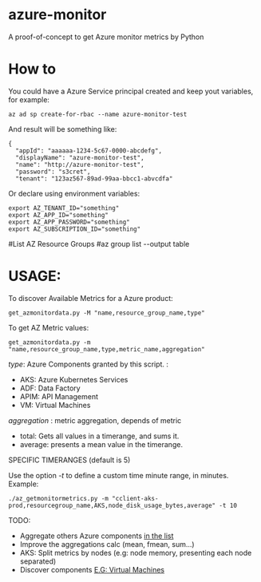# azure-monitor
A proof-of-concept to get Azure monitor metrics by Python

# How to
You could have a Azure Service principal created and keep yout variables, for example:

```
az ad sp create-for-rbac --name azure-monitor-test
```

And result will be something like:

```
{
  "appId": "aaaaaa-1234-5c67-0000-abcdefg",
  "displayName": "azure-monitor-test",
  "name": "http://azure-monitor-test",
  "password": "s3cret",
  "tenant": "123az567-89ad-99aa-bbcc1-abvcdfa"
```


Or declare using environment variables:

```
export AZ_TENANT_ID="something"
export AZ_APP_ID="something"
export AZ_APP_PASSWORD="something"
export AZ_SUBSCRIPTION_ID="something"
```

#List AZ Resource Groups
#az group list --output table


# USAGE:

To discover Available Metrics for a Azure product:
```
get_azmonitordata.py -M "name,resource_group_name,type"
```

To get AZ Metric values:
```
get_azmonitordata.py -m "name,resource_group_name,type,metric_name,aggregation"
``` 

_type_: Azure Components granted by this script. :

* AKS: Azure Kubernetes Services
* ADF: Data Factory
* APIM: API Management
* VM: Virtual Machines


_aggregation_ : metric aggregation, depends of metric

* total: Gets all values in a timerange, and sums it.
* average: presents a mean value in the timerange.

SPECIFIC TIMERANGES (default is 5)

Use the  option _-t_ to define a custom time minute range, in minutes. Example:

```
./az_getmonitormetrics.py -m "cclient-aks-prod,resourcegroup_name,AKS,node_disk_usage_bytes,average" -t 10
```


TODO:

* Aggregate others Azure components [in the list](https://docs.microsoft.com/pt-br/azure/azure-monitor/essentials/metrics-supported)
* Improve the aggregations calc (mean, fmean, sum...)
* AKS: Split metrics by nodes (e.g: node memory, presenting each node separated)
* Discover components [E.G: Virtual Machines](https://stackoverflow.com/questions/58925397/how-could-i-list-azure-virtual-machines-using-python)